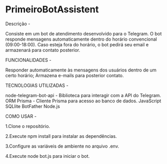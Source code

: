 # PrimeiroBotAssistent
Descrição -

Consiste em um bot de atendimento desenvolvido para o Telegram. O bot responde mensagens automaticamente dentro do horário convencional (09:00-18:00).
Caso esteja fora do horário, o bot pedirá seu email e armazenará para contato posterior.


FUNCIONALIDADES -

Responder automaticamente às mensagens dos usuários dentro de um certo horário;
Armazena e-mails para posterior contato.


TECNOLOGIAS UTILIZADAS -

 
node-telegram-bot-api - Biblioteca para interagir com a API do Telegram.
ORM Prisma - Cliente Prisma para acesso ao banco de dados.
JavaScript
SQLlite
BotFather
Node.js


COMO USAR -     

1.Clone o repositório.

2.Execute npm install para instalar as dependências.

3.Configure as variáveis de ambiente no arquivo .env.

4.Execute node bot.js para iniciar o bot.

